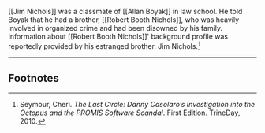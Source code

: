 [[Jim Nichols]] was a classmate of [[Allan Boyak]] in law school. He told Boyak that he had a brother, [[Robert Booth Nichols]], who was heavily involved in organized crime and had been disowned by his family. Information about [[Robert Booth Nichols]]' background profile was reportedly provided by his estranged brother, Jim Nichols.[^1]

---
## Footnotes

[^1]: Seymour, Cheri. *The Last Circle: Danny Casolaro’s Investigation into the Octopus and the PROMIS Software Scandal*. First Edition. TrineDay, 2010.
